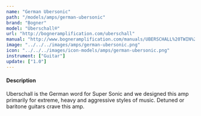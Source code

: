 ```yaml
---
name: "German Ubersonic"
path: "/models/amps/german-ubersonic"
brand: "Bogner"
model: "Überschall®"
url: "http://bogneramplification.com/uberschall"
manual: "http://www.bogneramplification.com/manuals/UBERSCHALL%20TWIN%20JET%20MANUAL%202012.pdf"
image: "../../../images/amps/german-ubersonic.png"
icon: "../../../images/icon-models/amps/german-ubersonic.png"
instrument: ["Guitar"]
update: ["1.0"]
---
```

#### Description
Uberschall is the German word for Super Sonic and we designed this amp primarily for extreme, heavy and aggressive styles of music. Detuned or baritone guitars crave this amp.